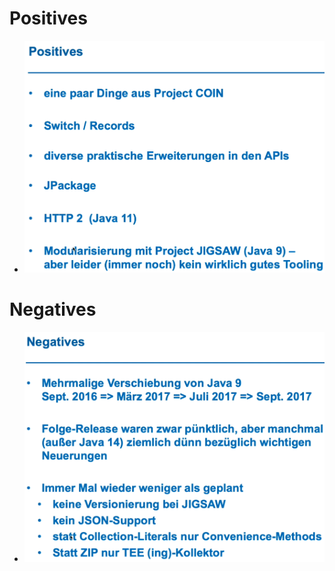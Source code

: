 # Positives
- ![img.png](images/fazit-positives.png)

# Negatives
- ![img.png](images/fazit-negatives.png)